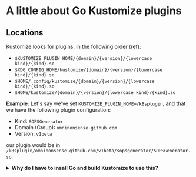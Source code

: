 # A little about Go Kustomize plugins

## Locations

Kustomize looks for plugins, in the following order ([ref](https://sigs.k8s.io/kustomize/api/konfig/plugins.go#L69-L102)):

- `$KUSTOMIZE_PLUGIN_HOME/{domain}/{version}/{lowercase kind}/{kind}.so`
- `$XDG_CONFIG_HOME/kustomize/{domain}/{version}/{lowercase kind}/{kind}.so`
- `$HOME/.config/kustomize/{domain}/{version}/{lowercase kind}/{kind}.so`
- `$HOME/kustomize/{domain}/{version}/{lowercase kind}/{kind}.so`

**Example**: Let's say we've set `KUSTOMIZE_PLUGIN_HOME=/k8splugin`, and that we have the following plugin configuration:

- Kind: `SOPSGenerator`
- Domain (Group): `omninonsense.github.com`
- Version: `v1beta`

our plugin would be in `/k8splugin/omninonsense.github.com/v1beta/sopsgenerator/SOPSGenerator.so`.

<details>
<summary><strong>Why do I have to insall Go and build Kustomize to use this?</strong></summary>

It boils down to two reason:

The first one is that `kubectl` is slow with adding/updating features, so the version of the Kustomize API in
it is a bit older

The second reason is that, even if you were to download the latest `kustomize` from the GitHub's release page, it
is compiled by Go with `CGO_ENABLED=0`, which means that the go `plugin` package is compiled with with a stub implementation,
which just returns the error: `plugin: not implemented` ([source](https://golang.org/src/plugin/plugin_stubs.go)).

This is probably a sidefect of wanting to avoid compilation skew problems associated dynamic linking? Might have something to do with
the fact that plugins include the whole runtime with them, and that everything is statically linked. So, if libraries mismatch, then
Go complains at runtime as it tries to load the plugin.

</details>
